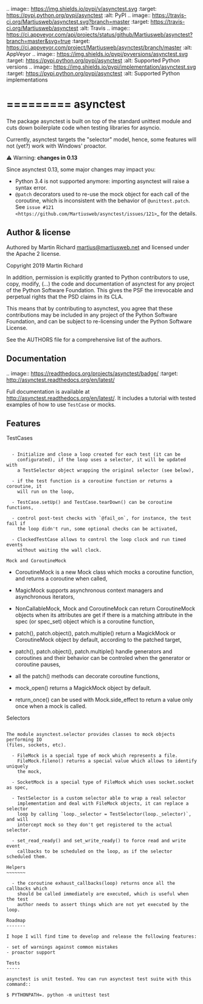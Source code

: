 .. image:: https://img.shields.io/pypi/v/asynctest.svg
    :target: https://pypi.python.org/pypi/asynctest
    :alt: PyPI
.. image:: https://travis-ci.org/Martiusweb/asynctest.svg?branch=master
    :target: https://travis-ci.org/Martiusweb/asynctest
    :alt: Travis
.. image:: https://ci.appveyor.com/api/projects/status/github/Martiusweb/asynctest?branch=master&svg=true
    :target: https://ci.appveyor.com/project/Martiusweb/asynctest/branch/master
    :alt: AppVeyor
.. image:: https://img.shields.io/pypi/pyversions/asynctest.svg
    :target: https://pypi.python.org/pypi/asynctest
    :alt: Supported Python versions
.. image:: https://img.shields.io/pypi/implementation/asynctest.svg
    :target: https://pypi.python.org/pypi/asynctest
    :alt: Supported Python implementations

=========
asynctest
=========

The package asynctest is built on top of the standard unittest module and
cuts down boilerplate code when testing libraries for asyncio.

Currently, asynctest targets the "selector" model, hence, some features
will not (yet?) work with Windows' proactor.

⚠️  Warning: **changes in 0.13**

Since asynctest 0.13, some major changes may impact you:

* Python 3.4 is not supported anymore: importing asynctest will raise a syntax
  error.
* ``@patch`` decorators used to re-use the mock object for each call of the
  coroutine, which is inconsistent with the behavior of ``@unittest.patch``.
  See `issue #121 <https://github.com/Martiusweb/asynctest/issues/121>`_ for
  the details.

Author & license
----------------

Authored by Martin Richard <martius@martiusweb.net> and licensed under the
Apache 2 license.

   Copyright 2019 Martin Richard


In addition, permission is explicitly granted to Python contributors to use,
copy, modify, (...) the code and documentation of asynctest for any project of
the Python Software Foundation. This gives the PSF the irrevocable and
perpetual rights that the PSD claims in its CLA.

This means that by contributing to asynctest, you agree that these
contributions may be included in any project of the Python Software Foundation,
and can be subject to re-licensing under the Python Software License.

See the AUTHORS file for a comprehensive list of the authors.

Documentation
-------------

.. image:: https://readthedocs.org/projects/asynctest/badge/
   :target: http://asynctest.readthedocs.org/en/latest/

Full documentation is available at http://asynctest.readthedocs.org/en/latest/.
It includes a tutorial with tested examples of how to use ``TestCase`` or
mocks.

Features
--------

TestCases
~~~~~~~~~

  - Initialize and close a loop created for each test (it can be
    configurated), if the loop uses a selector, it will be updated with
    a TestSelector object wrapping the original selector (see below),

  - if the test function is a coroutine function or returns a coroutine, it
    will run on the loop,

  - TestCase.setUp() and TestCase.tearDown() can be coroutine functions,

  - control post-test checks with `@fail_on`, for instance, the test fail if
    the loop didn't run, some optional checks can be activated,

  - ClockedTestCase allows to control the loop clock and run timed events
    without waiting the wall clock.

Mock and CoroutineMock
~~~~~~~~~~~~~~~~~~~~~~

  - CoroutineMock is a new Mock class which mocks a coroutine function, and
    returns a coroutine when called,

  - MagicMock supports asynchronous context managers and asynchronous
    iterators,

  - NonCallableMock, Mock and CoroutineMock can return CoroutineMock objects
    when its attributes are get if there is a matching attribute in the spec
    (or spec_set) object which is a coroutine function,

  - patch(), patch.object(), patch.multiple() return a MagickMock or
    CoroutineMock object by default, according to the patched target,

  - patch(), patch.object(), patch.multiple() handle generators and coroutines
    and their behavior can be controled when the generator or coroutine pauses,

  - all the patch() methods can decorate coroutine functions,

  - mock_open() returns a MagickMock object by default.

  - return_once() can be used with Mock.side_effect to return a value only
    once when a mock is called.

Selectors
~~~~~~~~~

The module asynctest.selector provides classes to mock objects performing IO
(files, sockets, etc).

  - FileMock is a special type of mock which represents a file.
    FileMock.fileno() returns a special value which allows to identify uniquely
    the mock,

  - SocketMock is a special type of FileMock which uses socket.socket as spec,

  - TestSelector is a custom selector able to wrap a real selector
    implementation and deal with FileMock objects, it can replace a selector
    loop by calling `loop._selector = TestSelector(loop._selector)`, and will
    intercept mock so they don't get registered to the actual selector.

  - set_read_ready() and set_write_ready() to force read and write event
    callbacks to be scheduled on the loop, as if the selector scheduled them.

Helpers
~~~~~~~

  - the coroutine exhaust_callbacks(loop) returns once all the callbacks which
    should be called immediately are executed, which is useful when the test
    author needs to assert things which are not yet executed by the loop.

Roadmap
-------

I hope I will find time to develop and release the following features:

- set of warnings against common mistakes
- proactor support

Tests
-----

asynctest is unit tested. You can run asynctest test suite with this command::

$ PYTHONPATH=. python -m unittest test
